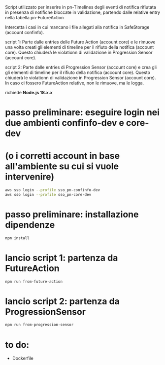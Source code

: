 Script utilizzato per inserire in pn-Timelines degli eventi di notifica rifiutata in presenza di notifiche
bloccate in validazione, partendo dalle relative entry nella tabella pn-FutureAction

Intercetta i casi in cui mancano i file allegati alla notifica in SafeStorage (account confinfo).

script 1:
Parte dalle entries delle Future Action (account core) e le rimuove una volta creati gli elementi di
timeline per il rifiuto della notifica (account core).
Questo chiuderà le violationn di validazione in Progression Sensor (account core).

script 2:
Parte dalle entries di Progression Sensor (account core) e crea gli gli elementi di
timeline per il rifiuto della notifica (account core).
Questo chiuderà le violationn di validazione in Progression Sensor (account core).
In caso ci fossero FutureAction relative, non le rimuove, ma le logga.

richiede **Node.js 18.x.x**


# passo preliminare: eseguire login nei due ambienti confinfo-dev e core-dev
# (o i corretti account in base all'ambiente su cui si vuole intervenire)
```bash
aws sso login --profile sso_pn-confinfo-dev
aws sso login --profile sso_pn-core-dev
```

# passo preliminare: installazione dipendenze
```bash
npm install
```

# lancio script 1: partenza da FutureAction
```bash
npm run from-future-action
```

# lancio script 2: partenza da ProgressionSensor
```bash
npm run from-progression-sensor
```

# to do:
- Dockerfile